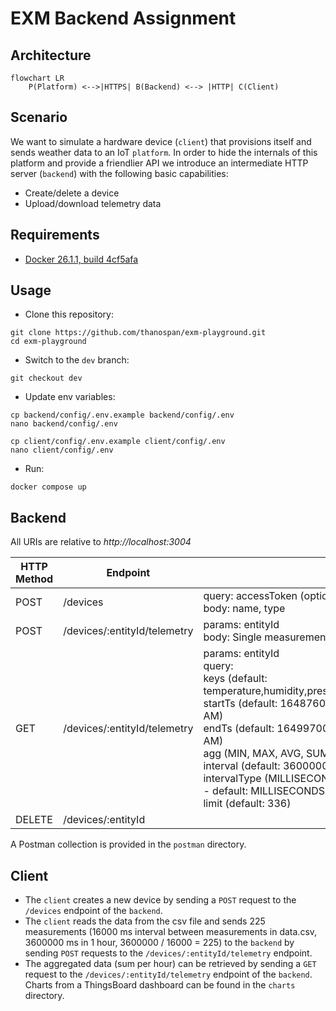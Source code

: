 # EXM Backend Assignment

## Architecture
```mermaid
flowchart LR
    P(Platform) <-->|HTTPS| B(Backend) <--> |HTTP| C(Client)
```

## Scenario
We want to simulate a hardware device (`client`) that provisions itself and sends weather data to an IoT `platform`. 
In order to hide the internals of this platform and provide a friendlier API we introduce an intermediate HTTP server
(`backend`) with the following basic capabilities:
- Create/delete a device 
- Upload/download telemetry data

## Requirements
- [Docker 26.1.1, build 4cf5afa](https://www.docker.com/)

## Usage
- Clone this repository:
```
git clone https://github.com/thanospan/exm-playground.git
cd exm-playground
```

- Switch to the `dev` branch:
```
git checkout dev
```

- Update env variables:
```
cp backend/config/.env.example backend/config/.env
nano backend/config/.env

cp client/config/.env.example client/config/.env
nano client/config/.env
```

- Run:
```
docker compose up
```

## Backend
All URIs are relative to *http://localhost:3004*

| HTTP Method | Endpoint |  Parameters |
| ----------- | -------- | ---------- |
| POST | /devices | query: accessToken (optional - default: random generated)<br> body: name, type |
| POST | /devices/:entityId/telemetry | params: entityId<br> body: Single measurement or array of measurements |
| GET | /devices/:entityId/telemetry | params: entityId<br> query:<br> keys (default: temperature,humidity,pressure,wind_speed,wind_gust,wind_direction)<br> startTs (default: 1648760400000 - Friday, April 1, 2022 12:00:00 AM)<br> endTs (default: 1649970000000 - Friday, April 15, 2022 12:00:00 AM)<br> agg (MIN, MAX, AVG, SUM, COUNT, NONE - default: SUM)<br> interval (default: 3600000 ms - 1 hour)<br> intervalType (MILLISECONDS, WEEK, WEEK_ISO, MONTH, QUARTER - default: MILLISECONDS)<br> limit (default: 336) |
| DELETE | /devices/:entityId |  |

A Postman collection is provided in the `postman` directory.

## Client
- The `client` creates a new device by sending a `POST` request to the `/devices` endpoint of the `backend`.
- The `client` reads the data from the csv file and sends 225 measurements (16000 ms interval between measurements in data.csv, 3600000 ms in 1 hour, 3600000 / 16000 = 225) to the `backend` by sending `POST` requests to the `/devices/:entityId/telemetry` endpoint.
- The aggregated data (sum per hour) can be retrieved by sending a `GET` request to the `/devices/:entityId/telemetry` endpoint of the `backend`. Charts from a ThingsBoard dashboard can be found in the `charts` directory.
